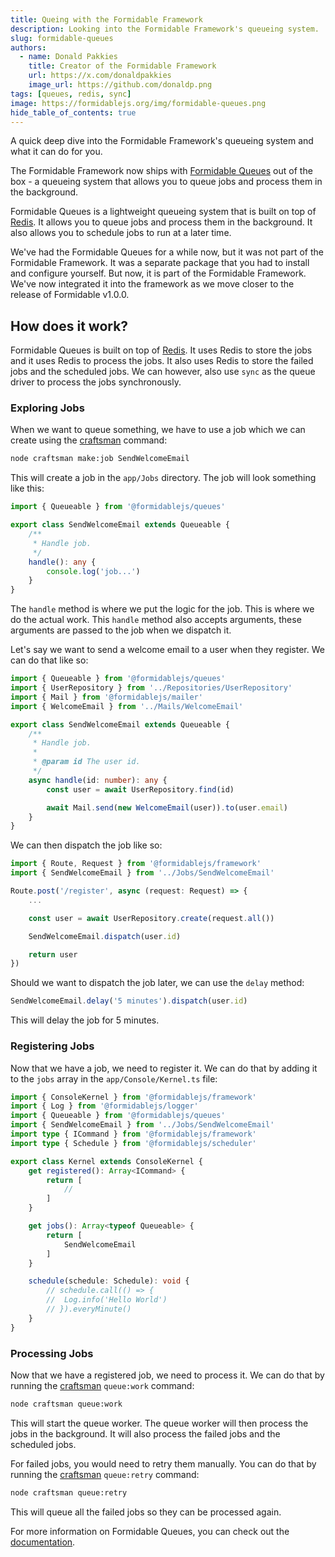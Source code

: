```yaml
---
title: Queing with the Formidable Framework
description: Looking into the Formidable Framework's queueing system.
slug: formidable-queues
authors:
  - name: Donald Pakkies
    title: Creator of the Formidable Framework
    url: https://x.com/donaldpakkies
    image_url: https://github.com/donaldp.png
tags: [queues, redis, sync]
image: https://formidablejs.org/img/formidable-queues.png
hide_table_of_contents: true
---
```


<head>
	<meta name="twitter:card" content="summary_large_image" />
	<meta name="twitter:site" content="@formidablejs" />
	<meta name="twitter:creator" content="@donaldpakkies" />
	<meta name="twitter:title" content="Queing with the Formidable Framework" />
	<meta name="twitter:description" content="Looking into the Formidable Framework's queueing system." />
	<meta name="twitter:image" content="https://formidablejs.org/img/formidable-queues.png" />
	<meta name="twitter:url" content="https://formidablejs.org/blog/formidable-queues" />
</head>

A quick deep dive into the Formidable Framework's queueing system and what it can do for you.

<!--truncate-->

The Formidable Framework now ships with [Formidable Queues](https://github.com/formidablejs/queues) out of the box - a queueing system that allows you to queue jobs and process them in the background.

Formidable Queues is a lightweight queueing system that is built on top of [Redis](https://redis.io). It allows you to queue jobs and process them in the background. It also allows you to schedule jobs to run at a later time.

We've had the Formidable Queues for a while now, but it was not part of the Formidable Framework. It was a separate package that you had to install and configure yourself. But now, it is part of the Formidable Framework. We've now integrated it into the framework as we move closer to the release of Formidable v1.0.0.

## How does it work?

Formidable Queues is built on top of [Redis](https://redis.io). It uses Redis to store the jobs and it uses Redis to process the jobs. It also uses Redis to store the failed jobs and the scheduled jobs. We can however, also use `sync` as the queue driver to process the jobs synchronously.

### Exploring Jobs

When we want to queue something, we have to use a job which we can create using the [craftsman](/docs/craftsman) command:

```bash
node craftsman make:job SendWelcomeEmail
```

This will create a job in the `app/Jobs` directory. The job will look something like this:

```ts title="app/Jobs/SendWelcomeEmail.ts"
import { Queueable } from '@formidablejs/queues'

export class SendWelcomeEmail extends Queueable {
    /**
     * Handle job.
     */
    handle(): any {
        console.log('job...')
    }
}
```

The `handle` method is where we put the logic for the job. This is where we do the actual work. This `handle` method also accepts arguments, these arguments are passed to the job when we dispatch it.

Let's say we want to send a welcome email to a user when they register. We can do that like so:

```ts title="app/Jobs/SendWelcomeEmail.ts"
import { Queueable } from '@formidablejs/queues'
import { UserRepository } from '../Repositories/UserRepository'
import { Mail } from '@formidablejs/mailer'
import { WelcomeEmail } from '../Mails/WelcomeEmail'

export class SendWelcomeEmail extends Queueable {
	/**
	 * Handle job.
	 *
	 * @param id The user id.
	 */
	async handle(id: number): any {
		const user = await UserRepository.find(id)

		await Mail.send(new WelcomeEmail(user)).to(user.email)
	}
}
```

We can then dispatch the job like so:

```ts title="routes/api.ts" {9}
import { Route, Request } from '@formidablejs/framework'
import { SendWelcomeEmail } from '../Jobs/SendWelcomeEmail'

Route.post('/register', async (request: Request) => {
	...

	const user = await UserRepository.create(request.all())

	SendWelcomeEmail.dispatch(user.id)

	return user
})
```

Should we want to dispatch the job later, we can use the `delay` method:

```ts title="routes/api.ts"
SendWelcomeEmail.delay('5 minutes').dispatch(user.id)
```

This will delay the job for 5 minutes.

### Registering Jobs

Now that we have a job, we need to register it. We can do that by adding it to the `jobs` array in the `app/Console/Kernel.ts` file:

```ts title="app/Console/Kernel.ts" {17}
import { ConsoleKernel } from '@formidablejs/framework'
import { Log } from '@formidablejs/logger'
import { Queueable } from '@formidablejs/queues'
import { SendWelcomeEmail } from '../Jobs/SendWelcomeEmail'
import type { ICommand } from '@formidablejs/framework'
import type { Schedule } from '@formidablejs/scheduler'

export class Kernel extends ConsoleKernel {
	get registered(): Array<ICommand> {
		return [
			//
		]
	}

	get jobs(): Array<typeof Queueable> {
		return [
			SendWelcomeEmail
		]
	}

	schedule(schedule: Schedule): void {
		// schedule.call(() => {
		// 	Log.info('Hello World')
		// }).everyMinute()
	}
}
```

### Processing Jobs

Now that we have a registered job, we need to process it. We can do that by running the [craftsman](/docs/craftsman) `queue:work` command:

```bash
node craftsman queue:work
```

This will start the queue worker. The queue worker will then process the jobs in the background. It will also process the failed jobs and the scheduled jobs.

For failed jobs, you would need to retry them manually. You can do that by running the [craftsman](/docs/craftsman) `queue:retry` command:

```bash
node craftsman queue:retry
```

This will queue all the failed jobs so they can be processed again.

For more information on Formidable Queues, you can check out the [documentation](/docs/queues).
